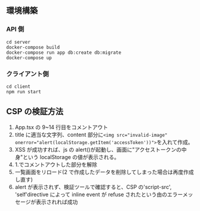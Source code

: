 ## 環境構築

### API 側

```
cd server
docker-compose build
docker-compose run app db:create db:migrate
docker-compose up
```

### クライアント側

```
cd client
npm run start
```

## CSP の検証方法

1. App.tsx の 9~14 行目をコメントアウト
2. title に適当な文字列、content 部分に`<img src="invalid-image" onerror="alert(localStorage.getItem('accessToken'))">`を入れて作成。
3. XSS が成功すれば、js の alert()が起動し、画面に"アクセストークンの中身"という localStorage の値が表示される。
4. 1.でコメントアウトした部分を解除
5. 一覧画面をリロード(2 で作成したデータを削除してしまった場合は再度作成し直す)
6. alert が表示されず、検証ツールで確認すると、CSP の'script-src', 'self'directive によって inline event が refuse されたという由のエラーメッセージが表示されれば成功
